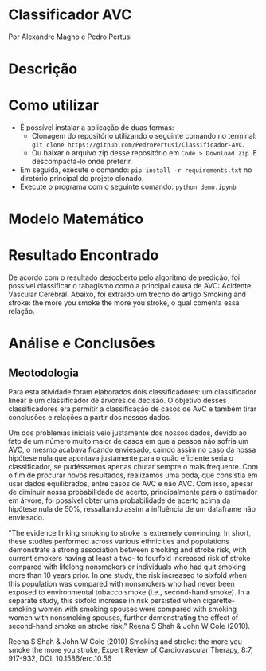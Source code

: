 # Classificador AVC
Por Alexandre Magno e Pedro Pertusi

# Descrição

# Como utilizar
* É possível instalar a aplicação de duas formas:
  - Clonagem do repositório utilizando o seguinte comando no terminal: `git clone https://github.com/PedroPertusi/Classificador-AVC`.
  - Ou baixar o arquivo zip desse repositório em `Code > Download Zip`. E descompactá-lo onde preferir.
* Em seguida, execute o comando: `pip install -r requirements.txt` no diretório principal do projeto clonado.
* Execute o programa com o seguinte comando: `python demo.ipynb`

# Modelo Matemático

# Resultado Encontrado
De acordo com o resultado descoberto pelo algoritmo de predição, foi possível classificar o tabagismo como a principal causa de AVC: Acidente Vascular Cerebral. Abaixo, foi extraído um trecho do artigo Smoking and stroke: the more you smoke the more you stroke, o qual comenta essa relação.

# Análise e Conclusões

## Meotodologia

Para esta atividade foram elaborados dois classificadores: um classificador linear e um classificador de árvores de decisão. O objetivo desses classificadores era permitir a classificação de casos de AVC e também tirar conclusões e relações a partir dos nossos dados.

Um dos problemas iniciais veio justamente dos nossos dados, devido ao fato de um número muito maior de casos em que a pessoa não sofria um AVC, o mesmo acabava ficando enviesado, caindo assim no caso da nossa hipótese nula que apontava justamente para o quão eficiente seria o classificador, se pudéssemos apenas chutar sempre o mais frequente. Com o fim de procurar novos resultados, realizamos uma poda, que consistia em usar dados equilibrados, entre casos de AVC e não AVC. Com isso, apesar de diminuir nossa probabilidade de acerto, principalmente para o estimador em árvore, foi possível obter uma probabilidade de acerto acima da hipótese nula de 50%, ressaltando assim a influência de um dataframe não enviesado.


"The evidence linking smoking to stroke is extremely convincing. In short, these studies performed across various ethnicities and populations demonstrate a strong association between smoking and stroke risk, with current smokers having at least a two- to fourfold increased risk of stroke compared with lifelong nonsmokers or individuals who had quit smoking more than 10 years prior. In one study, the risk increased to sixfold when this population was compared with nonsmokers who had never been exposed to environmental tobacco smoke (i.e., second-hand smoke). In a separate study, this sixfold increase in risk persisted when cigarette-smoking women with smoking spouses were compared with smoking women with nonsmoking spouses, further demonstrating the effect of second-hand smoke on stroke risk." Reena S Shah & John W Cole (2010).

Reena S Shah & John W Cole (2010) Smoking and stroke: the more you smoke the more you stroke, Expert Review of Cardiovascular Therapy, 8:7, 917-932, DOI: 10.1586/erc.10.56
